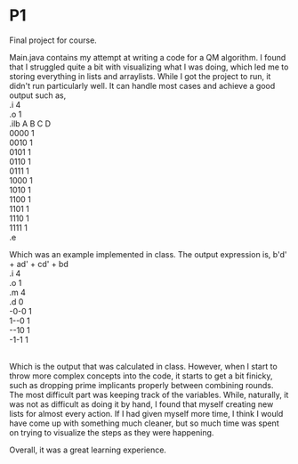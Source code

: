 # P1
Final project for course.

Main.java contains my attempt at writing a code for a QM algorithm.
I found that I struggled quite a bit with visualizing what I was doing, which led me to storing everything in lists and arraylists.
While I got the project to run, it didn't run particularly well. It can handle most cases and achieve a good output such as,
<br>
.i 4<br>
.o 1<br>
.ilb A B C D<br>
0000 1<br>
0010 1<br>
0101 1<br>
0110 1<br>
0111 1<br>
1000 1<br>
1010 1<br>
1100 1<br>
1101 1<br>
1110 1<br>
1111 1<br>
.e<br>

Which was an example implemented in class. The output expression is,
b'd' + ad' + cd' + bd
<br>
.i 4<br>
.o 1<br>
.m 4<br>
.d 0<br>
-0-0 1<br>
1--0 1<br>
--10 1<br>
-1-1 1<br>
<br>

Which is the output that was calculated in class.
However, when I start to throw more complex concepts into the code, it starts to get a bit finicky, such as dropping prime implicants properly between combining rounds.
The most difficult part was keeping track of the variables. While, naturally, it was not as difficult as doing it by hand, I found that myself creating new lists for almost every action.
If I had given myself more time, I think I would have come up with something much cleaner, but so much time was spent on trying to visualize the steps as they were happening.

Overall, it was a great learning experience.
